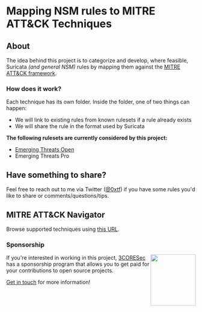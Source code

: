 # Mapping NSM rules to MITRE ATT&CK Techniques 

## About

The idea behind this project is to categorize and develop, where feasible, Suricata *(and general NSM)* rules by mapping them against the [MITRE ATT&CK framework](https://attack.mitre.org). 

### How does it work?

Each technique has its own folder. Inside the folder, one of two things can happen:

* We will link to existing rules from known rulesets if a rule already exists
* We will share the rule in the format used by Suricata

**The following rulesets are currently considered by this project:**

* [Emerging Threats Open](https://rules.emergingthreats.net/open/suricata-4.0/)
* Emerging Threats Pro

## Have something to share? 

Feel free to reach out to me via Twitter ([@0xtf](https://twitter.com/0xtf)) if you have some rules you'd like to share or comments/questions/tips.

## MITRE ATT&CK Navigator

Browse supported techniques using [this URL](https://mitre-attack.github.io/attack-navigator/enterprise/#layerURL=https%3A%2F%2Fraw.githubusercontent.com%2F0xtf%2Fnsm-attack%2Fmaster%2FNSM_Rules.json).

### Sponsorship

<img align="right" width="120" height="136" src="https://3coresec.com/assets/imgs/social-logo.png">

If you're interested in working in this project, [3CORESec](https://3coresec.com) has a sponsorship program that allows you to get paid for your contributions to open source projects. 

[Get in touch](https://3coresec.com/contact.html) for more information!
